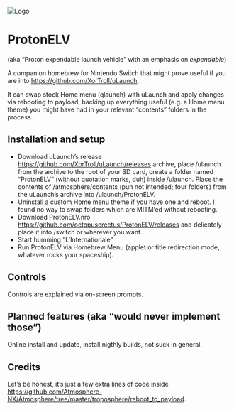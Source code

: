 ![Logo](icon.jpg)
# ProtonELV
(aka “Proton expendable launch vehicle” with an emphasis on *expendable*)

A companion homebrew for Nintendo Switch that might prove useful if you are into https://github.com/XorTroll/uLaunch.

It can swap stock Home menu (qlaunch) with uLaunch and apply changes via rebooting to payload, backing up everything useful (e.g. a Home menu theme) you might have had in your relevant “contents” folders in the process. 

## Installation and setup 
* Download uLaunch’s release https://github.com/XorTroll/uLaunch/releases archive, place /ulaunch from the archive to the root of your SD card, create a folder named “ProtonELV” (without quotation marks, duh) inside /ulaunch. Place the contents of /atmosphere/contents (pun not intended; four folders) from the uLaunch’s archive into /ulaunch/ProtonELV.
* Uninstall a custom Home menu theme if you have one and reboot. I found no way to swap folders which are MITM’ed without rebooting.
* Download ProtonELV.nro https://github.com/octopuserectus/ProtonELV/releases and delicately place it into /switch or wherever you want.
* Start humming “L’Internationale”.
* Run ProtonELV via Homebrew Menu (applet or title redirection mode, whatever rocks your spaceship).

## Controls
Controls are explained via on-screen prompts. 

## Planned features (aka “would never implement those”)
Online install and update, install nigthly builds, not suck in general. 

## Credits
Let’s be honest, it’s just a few extra lines of code inside https://github.com/Atmosphere-NX/Atmosphere/tree/master/troposphere/reboot_to_payload.
